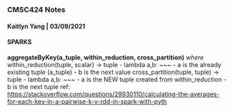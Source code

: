 ### CMSC424 Notes
#### Kaitlyn Yang | 03/09/2021


#### SPARKS

**aggregateByKey(a_tuple, within_reduction, cross_partition)**
*where*
within_reduction(tuple, scalar) -> tuple
    - lambda a,b: ~~~
    - a is the already existing tuple (a_tuple)
    - b is the next value
cross_partition(tuple, tuple) -> tuple
    - lambda a,b: ~~~
    - a is the NEW tuple created from within_reduction
    - b is the next tuple
ref: https://stackoverflow.com/questions/29930110/calculating-the-averages-for-each-key-in-a-pairwise-k-v-rdd-in-spark-with-pyth
